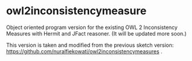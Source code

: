 # owl2inconsistencymeasure
Object oriented program version for the existing OWL 2 Inconsistency Measures with Hermit and JFact reasoner. (It will be updated more soon.)

This version is taken and modified from the previous sketch version: https://github.com/nuralfiekowati/owl2inconsistencymeasures .
